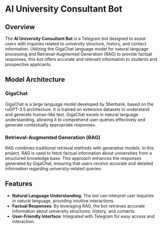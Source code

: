 # AI University Consultant Bot

## Overview
The **AI University Consultant Bot** is a Telegram bot designed to assist users with inquiries related to university structure, history, and contact information. Utilizing the GigaChat language model for natural language processing and Retrieval-Augmented Generation (RAG) to provide factual responses, this bot offers accurate and relevant information to students and prospective applicants.

## Model Architecture

### GigaChat
GigaChat is a large language model developed by Sberbank, based on the ruGPT-3.5 architecture. It is trained on extensive datasets to understand and generate human-like text. GigaChat excels in natural language understanding, allowing it to comprehend user queries effectively and generate contextually appropriate responses.

### Retrieval-Augmented Generation (RAG)
RAG combines traditional retrieval methods with generative models. In this project, RAG is used to fetch factual information about universities from a structured knowledge base. This approach enhances the responses generated by GigaChat, ensuring that users receive accurate and detailed information regarding university-related queries.

## Features
- **Natural Language Understanding**: The bot can interpret user inquiries in natural language, providing intuitive interactions.
- **Factual Responses**: By leveraging RAG, the bot retrieves accurate information about university structures, history, and contacts.
- **User-Friendly Interface**: Integrated with Telegram for easy access and interaction.

